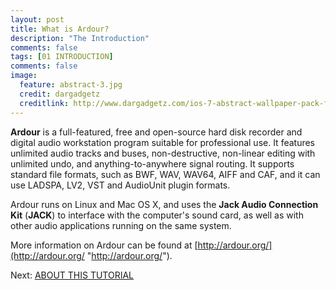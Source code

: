 ```yaml
---
layout: post
title: What is Ardour?
description: "The Introduction"
comments: false 
tags: [01 INTRODUCTION]
comments: false
image:
  feature: abstract-3.jpg
  credit: dargadgetz
  creditlink: http://www.dargadgetz.com/ios-7-abstract-wallpaper-pack-for-iphone-5-and-ipod-touch-retina/
---
```


**Ardour** is a full-featured, free and open-source hard disk recorder
and digital audio workstation program suitable for professional use. It
features unlimited audio tracks and buses, non-destructive, non-linear
editing with unlimited undo, and anything-to-anywhere signal routing. It
supports standard file formats, such as BWF, WAV, WAV64, AIFF and CAF,
and it can use LADSPA, LV2, VST and AudioUnit plugin formats.

Ardour runs on Linux and Mac OS X, and uses the **Jack Audio Connection
Kit** (**JACK**) to interface with the computer's sound card, as well as
with other audio applications running on the same system.

More information on Ardour can be found at
[http://ardour.org/](http://ardour.org/ "http://ardour.org/").

Next: [ABOUT THIS TUTORIAL](../about-this-tutorial)
